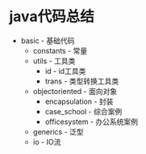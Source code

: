 # java代码总结
- basic - 基础代码
    - constants - 常量
    - utils - 工具类
        - id - id工具类
        - trans - 类型转换工具类
    - objectoriented - 面向对象
        - encapsulation - 封装
        - case_school - 综合案例
        - officesystem - 办公系统案例
    - generics - 泛型
    - io - IO流